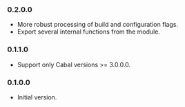 ### 0.2.0.0

- More robust processing of build and configuration flags.
- Export several internal functions from the module.

### 0.1.1.0

- Support only Cabal versions >= 3.0.0.0.

### 0.1.0.0

- Initial version.

